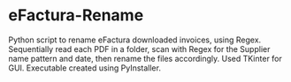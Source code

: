 # eFactura-Rename
Python script to rename eFactura downloaded invoices, using Regex.
Sequentially read each PDF in a folder, scan with Regex for the Supplier name pattern and date, then rename the files accordingly.
Used TKinter for GUI.
Executable created using PyInstaller.

